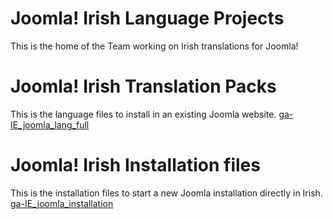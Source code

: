 # Joomla! Irish Language Projects

This is the home of the Team working on Irish translations for Joomla!


# Joomla! Irish Translation Packs

This is the language files to install in an existing Joomla website.
[ga-IE_joomla_lang_full](ga-IE_joomla_lang_full)

# Joomla! Irish Installation files

This is the installation files to start a new Joomla installation directly in Irish.
[ga-IE_joomla_installation](ga-IE_joomla_installation)

